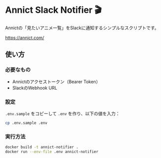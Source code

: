 # Annict Slack Notifier 🎬

Annictの「見たいアニメ一覧」をSlackに通知するシンプルなスクリプトです。

https://annict.com/

## 使い方

### 必要なもの

- Annictのアクセストークン（Bearer Token）
- SlackのWebhook URL

### 設定

`.env.sample` をコピーして `.env` を作り、以下の値を入力：

```bash
cp .env.sample .env
```

### 実行方法
```bash
docker build -t annict-notifier .
docker run --env-file .env annict-notifier
```
